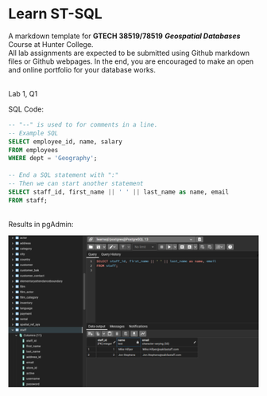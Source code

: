 # Learn ST-SQL
 
A markdown template for __GTECH 38519/78519__ ***Geospatial Databases*** Course at Hunter College. <br>
All lab assignments are expected to be submitted using Github markdown files or Github webpages. In the end, you are encouraged to make an open and online portfolio for your database works.<br>

<br> Lab 1, Q1 <br>

SQL Code: <br>
```sql
-- "--" is used to for comments in a line.
-- Example SQL
SELECT employee_id, name, salary 
FROM employees
WHERE dept = 'Geography';

-- End a SQL statement with ":"
-- Then we can start another statement
SELECT staff_id, first_name || ' ' || last_name as name, email
FROM staff;
```
<br>Results in pgAdmin:<br>

![Lab 1, Q1 Result A](img/lab1_q2_a.png)